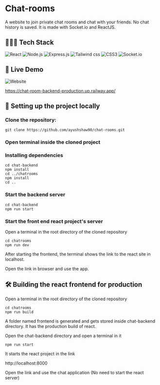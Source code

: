 # Chat-rooms

A website to join private chat rooms and chat with your friends. No chat history is saved.
It is made with Socket.io and ReactJS. 


## 👩🏼‍💻 Tech Stack
![React](https://img.shields.io/badge/React-20232A?style=for-the-badge&logo=react&logoColor=61DAFB)
![Node.js](https://img.shields.io/badge/Node.js-20232A?style=for-the-badge&logo=node.js&logoColor=61DA0B)
![Express.js](https://img.shields.io/badge/Express.js-brown?style=for-the-badge&logo=express&logoColor=white)
![Tailwind css](https://img.shields.io/badge/Tailwind%20CSS-E11D48?style=for-the-badge&logo=tailwindcss&logoColor=FFFFFF)
![CSS3](https://img.shields.io/badge/CSS-orange?style=for-the-badge&logo=css3&logoColor=white)
![Socket.io](https://img.shields.io/badge/Socket.io-20A39A?style=for-the-badge&logo=socket.io&logoColor=FFFFFF)

## 🚀 Live Demo
![Website](https://img.shields.io/badge/website-up-greene)

https://chat-room-backend-production.up.railway.app/

## 🔧 Setting up the project locally

### Clone the repository:

```
git clone https://github.com/ayushshaw90/chat-rooms.git
```

### Open terminal inside the cloned project

### Installing dependencies

```
cd chat-backend
npm install
cd ../chatrooms
npm install
cd ..
```
### Start the backend server


```
cd chat-backend
npm run start
```
### Start the front end react project's server

Open a terminal in the root directory of the cloned repository

```
cd chatrooms
npm run dev
```

After starting the frontend, the terminal shows the link to the react site in localhost.

Open the link in browser and use the app.


## 🛠 Building the react frontend for production

Open a terminal in the root directory of the cloned repository

```
cd chatrooms
npm run build
```

A folder named frontend is generated and gets stored inside chat-backend directory. It has the production build of react.

Open the chat-backend directory and open a terminal in it

```
npm run start
```
It starts the react project in the link

http://localhost:8000

Open the link and use the chat application
(No need to start the react server)
